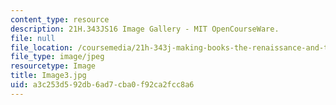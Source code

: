 ```yaml
---
content_type: resource
description: 21H.343JS16 Image Gallery - MIT OpenCourseWare.
file: null
file_location: /coursemedia/21h-343j-making-books-the-renaissance-and-today-spring-2016/a3c253d592db6ad7cba0f92ca2fcc8a6_Image3.jpg
file_type: image/jpeg
resourcetype: Image
title: Image3.jpg
uid: a3c253d5-92db-6ad7-cba0-f92ca2fcc8a6
---
```

